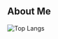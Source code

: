 ## About Me
![Top Langs](https://github-readme-stats.vercel.app/api/top-langs/?username=jmurrah&layout=compact&theme=radical&langs_count=20)
